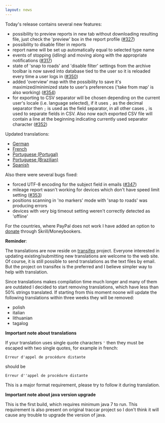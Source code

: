 ```yaml
---
layout: news
---
```


Today's release contains several new features:

* possibility to preview reports in new tab without downloading resulting file, just check the 'preview' box in the report profile ([#327](https://github.com/vitalidze/traccar-web/issues/327))
* possibility to disable filter in reports
* report name will be set up automatically equal to selected type name
* events of stopping (idling) and moving along with the appropriate notifications ([#317](https://github.com/vitalidze/traccar-web/issues/317))
* state of 'snap to roads' and 'disable filter' settings from the archive toolbar is now saved into database tied to the user so it is reloaded every time a user logs in ([#350](https://github.com/vitalidze/traccar-web/issues/350))
* added 'overview' map with the possibility to save it's maximized/minimized state to user's preferences ('take from map' is also working) ([#354](https://github.com/vitalidze/traccar-web/issues/354))
* for exporting to CSV separator will be chosen depending on the current user's locale (i.e. language selected), if it uses `,` as the decimal separator then `;` is used as the field separator, in all other cases `,` is used to separate fields in CSV. Also now each exported CSV file will contain a line at the beginning indicating currently used separator character ([#352](https://github.com/vitalidze/traccar-web/issues/352))

Updated translations:

* [German](/features/german.html)
* [French](/features/french.html)
* [Portuguese (Portugal)](/features/portuguese.html)
* [Portuguese (Brazilian)](/features/portuguese-brazilian.html)
* [Spanish](/features/spanish.html)

Also there were several bugs fixed:

* forced UTF-8 encoding for the subject field in emails ([#347](https://github.com/vitalidze/traccar-web/issues/347))
* mileage report wasn't working for devices which don't have speed limit setting ([#353](https://github.com/vitalidze/traccar-web/issues/353))
* positions scanning in 'no markers' mode with 'snap to roads' was producing errors
* devices with very big timeout setting weren't correctly detected as 'offline'

For the countries, where PayPal does not work I have added an option to [donate](/donate.html) through Skrill/Moneybookers.

**Reminder**:

The translations are now reside on [transifex](https://www.transifex.com/traccar-web-ui-mod/traccar-web/) project. Everyone interested in updating existing/submitting new translations are welcome to the web site. Of course, it is still possible to send translations as the text files by email. But the project on transifex is the preferred and I believe simpler way to help with translation.

Since translations makes compilation time much longer and many of them are outdated I decided to start removing translations, which have less than 50% strings translated. If starting from this moment noone will update the following translations within three weeks they will be removed:

* polish
* italian
* lithuanian
* tagalog

**Important note about translations**

If your translation uses single quote characters `'` then they must be escaped with two single quotes, for example in french:

    Erreur d'appel de procédure distante

should be

    Erreur d''appel de procédure distante

This is a major format requirement, please try to follow it during translation.

**Important note about java version upgrade**

This is the first build, which requires minimum java 7 to run. This requirement is also present on original traccar project so I don't think it will cause any trouble to upgrade the version of java.
